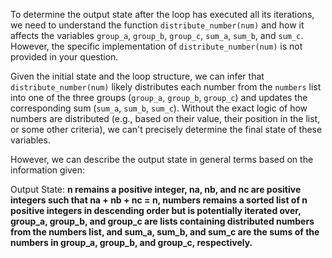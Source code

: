 To determine the output state after the loop has executed all its iterations, we need to understand the function `distribute_number(num)` and how it affects the variables `group_a`, `group_b`, `group_c`, `sum_a`, `sum_b`, and `sum_c`. However, the specific implementation of `distribute_number(num)` is not provided in your question. 

Given the initial state and the loop structure, we can infer that `distribute_number(num)` likely distributes each number from the `numbers` list into one of the three groups (`group_a`, `group_b`, `group_c`) and updates the corresponding sum (`sum_a`, `sum_b`, `sum_c`). Without the exact logic of how numbers are distributed (e.g., based on their value, their position in the list, or some other criteria), we can't precisely determine the final state of these variables.

However, we can describe the output state in general terms based on the information given:

Output State: **n remains a positive integer, na, nb, and nc are positive integers such that na + nb + nc = n, numbers remains a sorted list of n positive integers in descending order but is potentially iterated over, group_a, group_b, and group_c are lists containing distributed numbers from the numbers list, and sum_a, sum_b, and sum_c are the sums of the numbers in group_a, group_b, and group_c, respectively.**